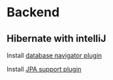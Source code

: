 # Backend

## Hibernate with intelliJ

Install [database navigator plugin](https://plugins.jetbrains.com/plugin/1800-database-navigator)

Install [JPA support plugin](https://plugins.jetbrains.com/plugin/10707-jpa-support)
